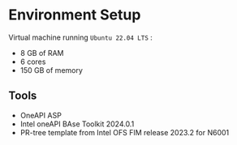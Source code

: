 # Environment Setup

Virtual machine running `Ubuntu 22.04 LTS` :
  * 8 GB of RAM 
  * 6 cores
  * 150 GB of memory

## Tools <a name="tool"></a>

* OneAPI ASP
* Intel oneAPI BAse Toolkit 2024.0.1
* PR-tree template from Intel OFS FIM release 2023.2 for N6001
